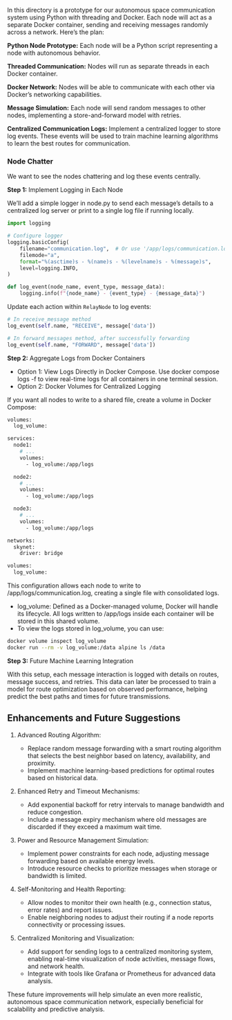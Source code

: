 In this directory is a prototype for our autonomous space communication system using Python with threading and Docker. Each node will act as a separate Docker container, sending and receiving messages randomly across a network. Here’s the plan:

**Python Node Prototype:** Each node will be a Python script representing a node with autonomous behavior.

**Threaded Communication:** Nodes will run as separate threads in each Docker container.

**Docker Network:** Nodes will be able to communicate with each other via Docker’s networking capabilities.

**Message Simulation:** Each node will send random messages to other nodes, implementing a store-and-forward model with retries.

**Centralized Communication Logs:** Implement a centralized logger to store log events.  These events will be used to train machine learning algorithms to learn the best routes for communication.

### Node Chatter

We want to see the nodes chattering and log these events centrally.

**Step 1:** Implement Logging in Each Node

We’ll add a simple logger in node.py to send each message’s details to a centralized log server or print to a single log file if running locally.

```python
import logging

# Configure logger
logging.basicConfig(
    filename="communication.log",  # Or use '/app/logs/communication.log' if logging to a shared volume in Docker
    filemode="a",
    format="%(asctime)s - %(name)s - %(levelname)s - %(message)s",
    level=logging.INFO,
)

def log_event(node_name, event_type, message_data):
    logging.info(f"{node_name} - {event_type} - {message_data}")

```

Update each action within `RelayNode` to log events:

```python
# In receive_message method
log_event(self.name, "RECEIVE", message['data'])

# In forward_messages method, after successfully forwarding
log_event(self.name, "FORWARD", message['data'])
```

**Step 2:** Aggregate Logs from Docker Containers

- Option 1: View Logs Directly in Docker Compose.  Use docker compose logs -f to view real-time logs for all containers in one terminal session.
- Option 2: Docker Volumes for Centralized Logging

If you want all nodes to write to a shared file, create a volume in Docker Compose:

```dockerfile
volumes:
  log_volume:

services:
  node1:
    # ...
    volumes:
      - log_volume:/app/logs

  node2:
    # ...
    volumes:
      - log_volume:/app/logs

  node3:
    # ...
    volumes:
      - log_volume:/app/logs

networks:
  skynet:
    driver: bridge

volumes:
  log_volume:

```

This configuration allows each node to write to /app/logs/communication.log, creating a single file with consolidated logs.

- log_volume: Defined as a Docker-managed volume, Docker will handle its lifecycle. All logs written to /app/logs inside each container will be stored in this shared volume.
- To view the logs stored in log_volume, you can use:
```bash
docker volume inspect log_volume
docker run --rm -v log_volume:/data alpine ls /data
```

**Step 3:** Future Machine Learning Integration

With this setup, each message interaction is logged with details on routes, message success, and retries. This data can later be processed to train a model for route optimization based on observed performance, helping predict the best paths and times for future transmissions.

## Enhancements and Future Suggestions

1. Advanced Routing Algorithm:  
   - Replace random message forwarding with a smart routing algorithm that selects the best neighbor based on latency, availability, and proximity.
   - Implement machine learning-based predictions for optimal routes based on historical data.

2. Enhanced Retry and Timeout Mechanisms:
   - Add exponential backoff for retry intervals to manage bandwidth and reduce congestion.
   - Include a message expiry mechanism where old messages are discarded if they exceed a maximum wait time.

3. Power and Resource Management Simulation:
    - Implement power constraints for each node, adjusting message forwarding based on available energy levels.
    - Introduce resource checks to prioritize messages when storage or bandwidth is limited.

4. Self-Monitoring and Health Reporting:
    - Allow nodes to monitor their own health (e.g., connection status, error rates) and report issues.
    - Enable neighboring nodes to adjust their routing if a node reports connectivity or processing issues.

5. Centralized Monitoring and Visualization:
    - Add support for sending logs to a centralized monitoring system, enabling real-time visualization of node activities, message flows, and network health.
    - Integrate with tools like Grafana or Prometheus for advanced data analysis.

These future improvements will help simulate an even more realistic, autonomous space communication network, especially beneficial for scalability and predictive analysis. 




